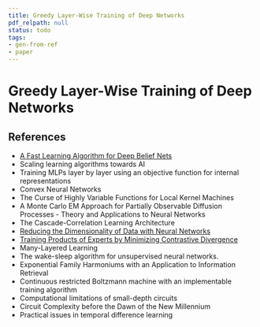 ```yaml
---
title: Greedy Layer-Wise Training of Deep Networks
pdf_relpath: null
status: todo
tags:
- gen-from-ref
- paper
---
```


# Greedy Layer-Wise Training of Deep Networks

## References

- [A Fast Learning Algorithm for Deep Belief Nets](./a-fast-learning-algorithm-for-deep-belief-nets.md)
- Scaling learning algorithms towards AI
- Training MLPs layer by layer using an objective function for internal representations
- Convex Neural Networks
- The Curse of Highly Variable Functions for Local Kernel Machines
- A Monte Carlo EM Approach for Partially Observable Diffusion Processes - Theory and Applications to Neural Networks
- The Cascade-Correlation Learning Architecture
- [Reducing the Dimensionality of Data with Neural Networks](./reducing-the-dimensionality-of-data-with-neural-networks.md)
- [Training Products of Experts by Minimizing Contrastive Divergence](./training-products-of-experts-by-minimizing-contrastive-divergence.md)
- Many-Layered Learning
- The wake-sleep algorithm for unsupervised neural networks.
- Exponential Family Harmoniums with an Application to Information Retrieval
- Continuous restricted Boltzmann machine with an implementable training algorithm
- Computational limitations of small-depth circuits
- Circuit Complexity before the Dawn of the New Millennium
- Practical issues in temporal difference learning
